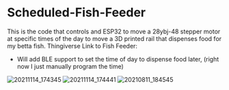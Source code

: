 # Scheduled-Fish-Feeder
This is the code that controls and ESP32 to move a 28ybj-48 stepper motor at specific times of the day to move a 3D printed rail that dispenses food for my betta fish.
Thingiverse Link to Fish Feeder: 

- Will add BLE support to set the time of day to dispense food later, (right now I just manually program the time)


![20211114_174345](https://user-images.githubusercontent.com/46388269/169497648-fa561131-de0d-4260-9ab2-276a5b33f87c.jpg)
![20211114_174441](https://user-images.githubusercontent.com/46388269/169497649-ade6c1b7-c6e9-4f10-9ddd-ec57f4962a12.jpg)
![20210811_184545](https://user-images.githubusercontent.com/46388269/169497650-e72b71a8-294d-4b0f-aac6-63f925c4132c.jpg)
